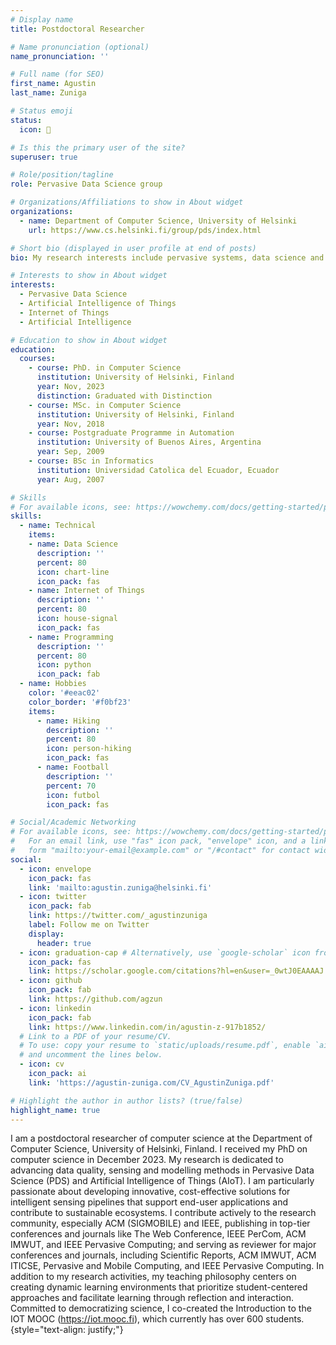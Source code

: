 ```yaml
---
# Display name
title: Postdoctoral Researcher

# Name pronunciation (optional)
name_pronunciation: ''

# Full name (for SEO)
first_name: Agustin
last_name: Zuniga

# Status emoji
status:
  icon: 🦊

# Is this the primary user of the site?
superuser: true

# Role/position/tagline
role: Pervasive Data Science group

# Organizations/Affiliations to show in About widget
organizations:
  - name: Department of Computer Science, University of Helsinki
    url: https://www.cs.helsinki.fi/group/pds/index.html

# Short bio (displayed in user profile at end of posts)
bio: My research interests include pervasive systems, data science and the Internet of Things.

# Interests to show in About widget
interests:
  - Pervasive Data Science
  - Artificial Intelligence of Things
  - Internet of Things
  - Artificial Intelligence

# Education to show in About widget
education:
  courses:
    - course: PhD. in Computer Science
      institution: University of Helsinki, Finland
      year: Nov, 2023
      distinction: Graduated with Distinction
    - course: MSc. in Computer Science
      institution: University of Helsinki, Finland
      year: Nov, 2018
    - course: Postgraduate Programme in Automation
      institution: University of Buenos Aires, Argentina
      year: Sep, 2009
    - course: BSc in Informatics
      institution: Universidad Catolica del Ecuador, Ecuador
      year: Aug, 2007

# Skills
# For available icons, see: https://wowchemy.com/docs/getting-started/page-builder/#icons
skills:
  - name: Technical
    items:
    - name: Data Science
      description: ''
      percent: 80
      icon: chart-line
      icon_pack: fas
    - name: Internet of Things
      description: ''
      percent: 80
      icon: house-signal
      icon_pack: fas
    - name: Programming
      description: ''
      percent: 80
      icon: python
      icon_pack: fab
  - name: Hobbies
    color: '#eeac02'
    color_border: '#f0bf23'
    items:
      - name: Hiking
        description: ''
        percent: 80
        icon: person-hiking
        icon_pack: fas
      - name: Football
        description: ''
        percent: 70
        icon: futbol
        icon_pack: fas

# Social/Academic Networking
# For available icons, see: https://wowchemy.com/docs/getting-started/page-builder/#icons
#   For an email link, use "fas" icon pack, "envelope" icon, and a link in the
#   form "mailto:your-email@example.com" or "/#contact" for contact widget.
social:
  - icon: envelope
    icon_pack: fas
    link: 'mailto:agustin.zuniga@helsinki.fi'
  - icon: twitter
    icon_pack: fab
    link: https://twitter.com/_agustinzuniga
    label: Follow me on Twitter
    display:
      header: true
  - icon: graduation-cap # Alternatively, use `google-scholar` icon from `ai` icon pack
    icon_pack: fas
    link: https://scholar.google.com/citations?hl=en&user=_0wtJ0EAAAAJ
  - icon: github
    icon_pack: fab
    link: https://github.com/agzun
  - icon: linkedin
    icon_pack: fab
    link: https://www.linkedin.com/in/agustin-z-917b1852/
  # Link to a PDF of your resume/CV.
  # To use: copy your resume to `static/uploads/resume.pdf`, enable `ai` icons in `params.yaml`,
  # and uncomment the lines below.
  - icon: cv
    icon_pack: ai
    link: 'https://agustin-zuniga.com/CV_AgustinZuniga.pdf'

# Highlight the author in author lists? (true/false)
highlight_name: true
---
```

I am a postdoctoral researcher of computer science at the Department of Computer Science, University of Helsinki, Finland. I received my PhD on computer science in December 2023. My research is dedicated to advancing data quality, sensing and modelling methods in Pervasive Data Science (PDS) and Artificial Intelligence of Things (AIoT). I am particularly passionate about developing innovative, cost-effective solutions for intelligent sensing pipelines that support end-user applications and contribute to sustainable ecosystems. I contribute actively to the research community, especially ACM (SIGMOBILE) and IEEE, publishing in top-tier conferences and journals like The Web Conference, IEEE PerCom, ACM IMWUT, and IEEE Pervasive Computing; and serving as reviewer for major conferences and journals, including Scientific Reports, ACM IMWUT, ACM ITICSE, Pervasive and Mobile Computing, and IEEE Pervasive Computing. In addition to my research activities, my teaching philosophy centers on creating dynamic learning environments that prioritize student-centered approaches and facilitate learning through reflection and interaction. Committed to democratizing science, I co-created the Introduction to the IOT MOOC (https://iot.mooc.fi), which currently has over 600 students.
{style="text-align: justify;"}
